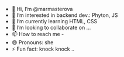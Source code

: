 - 👋 Hi, I’m @marmasterova 
- 👀 I’m interested in backend dev.: Phyton, JS
- 🌱 I’m currently learning HTML, CSS
- 💞️ I’m looking to collaborate on ...
- 📫 How to reach me -
- 😄 Pronouns: she
- ⚡ Fun fact: knock knock ..

<!---
marmasterova/marmasterova is a ✨ special ✨ repository because its `README.md` (this file) appears on your GitHub profile.
You can click the Preview link to take a look at your changes.
--->
